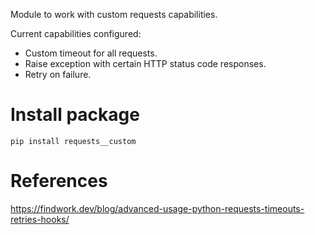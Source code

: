 Module to work with custom requests capabilities.

Current capabilities configured:

- Custom timeout for all requests.
- Raise exception with certain HTTP status code responses.
- Retry on failure.

# Install package

~~~
pip install requests__custom
~~~

# References

https://findwork.dev/blog/advanced-usage-python-requests-timeouts-retries-hooks/
